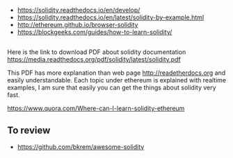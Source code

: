- https://solidity.readthedocs.io/en/develop/
- https://solidity.readthedocs.io/en/latest/solidity-by-example.html
- http://ethereum.github.io/browser-solidity
- https://blockgeeks.com/guides/how-to-learn-solidity/

##

Here is the link to download PDF about solidity documentation
https://media.readthedocs.org/pdf/solidity/latest/solidity.pdf

This PDF has more explanation than web page  http://readetherdocs.org and easily understandable. Each topic under ethereum is explained with realtime examples, I am sure that easily you can get the things about solidity very fast.

https://www.quora.com/Where-can-I-learn-solidity-ethereum

## To review

- https://github.com/bkrem/awesome-solidity
